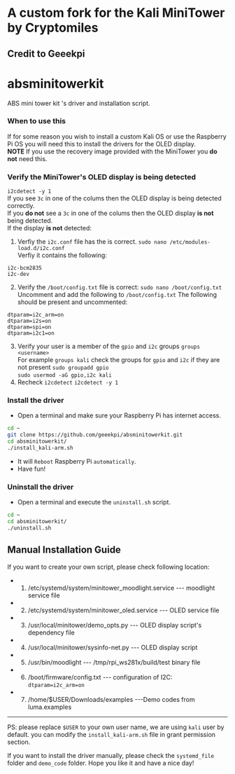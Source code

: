 
# A custom fork for the Kali MiniTower by Cryptomiles  
## Credit to Geeekpi  

# absminitowerkit
ABS mini tower kit 's driver and installation script.

### When to use this  
If for some reason you wish to install a custom Kali OS or use the Raspberry Pi OS you will need this to install the drivers for the OLED display.  
**NOTE** If you use the recovery image provided with the MiniTower you **do not** need this.   

### Verify the MiniTower's OLED display is being detected  
`i2cdetect -y 1`  
If you see `3c` in one of the colums then the OLED display is being detected correctly.   
If you **do not** see a `3c` in one of the colums then the OLED display **is not** being detected.  
If the display **is not** detected:  

1. Verfiy the `i2c.conf` file has the is correct.
`sudo nano /etc/modules-load.d/i2c.conf`  
Verfiy it contains the following:  
```
i2c-bcm2835
i2c-dev
```
2. Verify the `/boot/config.txt` file is correct:
`sudo nano /boot/config.txt`
Uncomment and add the following to `/boot/config.txt`
The following should be present and uncommented:
```
dtparam=i2c_arm=on
dtparam=i2s=on
dtparam=spi=on
dtparam=i2c1=on
```
3. Verify your user is a member of the `gpio` and `i2c` groups
`groups <username>`  
For example `groups kali` 
check the groups for `gpio` and `i2c`   if they are not present
`sudo groupadd gpio`  
`sudo usermod -aG gpio,i2c kali`  
4. Recheck `i2cdetect`
`i2cdetect -y 1`  

### Install the driver 
* Open a terminal and make sure your Raspberry Pi has internet access.  

```bash 
cd ~
git clone https://github.com/geeekpi/absminitowerkit.git 
cd absminitowerkit/
./install_kali-arm.sh 
```
* It will `Reboot` Raspberry Pi `automatically`.
* Have fun!

### Uninstall the driver  
* Open a terminal and execute the `uninstall.sh` script. 
```bash
cd ~
cd absminitowerkit/
./uninstall.sh 
```
## Manual Installation Guide 

If you want to create your own script, please check following location:
* 1. /etc/systemd/system/minitower_moodlight.service  --- moodlight service file
* 2. /etc/systemd/system/minitower_oled.service  --- OLED service file
* 3. /usr/local/minitower/demo_opts.py --- OLED display script's dependency file
* 4. /usr/local/minitower/sysinfo-net.py --- OLED display script 
* 5. /usr/bin/moodlight   --- /tmp/rpi_ws281x/build/test binary file 
* 6. /boot/firmware/config.txt  --- configuration of I2C: `dtparam=i2c_arm=on`
* 7. /home/$USER/Downloads/examples ---Demo codes from luma.examples

---
PS: please replace `$USER` to your own user name, we are using `kali` user by default. you can modify the `install_kali-arm.sh` file in grant permission section. 


If you want to install the driver manually, please check the `systemd_file` folder and `demo_code` folder. 
Hope you like it and have a nice day!

